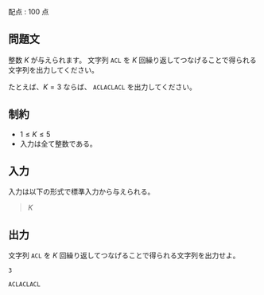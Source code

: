 配点 : $100$ 点

## 問題文

整数 $K$ が与えられます。
文字列 `ACL` を $K$ 回繰り返してつなげることで得られる文字列を出力してください。

たとえば、$K = 3$ ならば、 `ACLACLACL` を出力してください。

## 制約

- $1 \leq K \leq 5$
- 入力は全て整数である。

## 入力

入力は以下の形式で標準入力から与えられる。

> $K$

## 出力

文字列 `ACL` を $K$ 回繰り返してつなげることで得られる文字列を出力せよ。

```input1
3
```

```output1
ACLACLACL
```